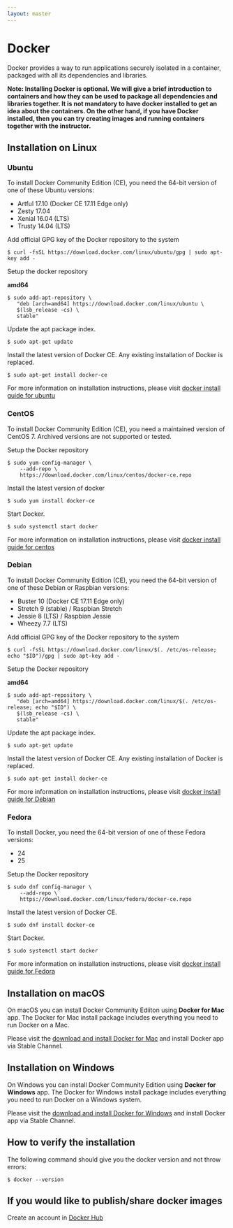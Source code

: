 ```yaml
---
layout: master
---
```


# Docker

Docker provides a way to run applications securely isolated in a container,
packaged with all its dependencies and libraries.

**Note: Installing Docker is optional. We will give a brief introduction to
containers and how they can be used to package all dependencies and libraries
together. It is not mandatory to have docker installed to get an idea about the
containers. On the other hand, if you have Docker installed, then you can try
creating images and running containers together with the instructor.**


## Installation on Linux

### Ubuntu

To install Docker Community Edition (CE), you need the 64-bit version of one of
these Ubuntu versions:

  * Artful 17.10 (Docker CE 17.11 Edge only)
  * Zesty 17.04
  * Xenial 16.04 (LTS)
  * Trusty 14.04 (LTS)

Add official GPG key of the Docker repository to the system
```shell
$ curl -fsSL https://download.docker.com/linux/ubuntu/gpg | sudo apt-key add -
```
Setup the docker repository

**amd64**
```shell
$ sudo add-apt-repository \
   "deb [arch=amd64] https://download.docker.com/linux/ubuntu \
   $(lsb_release -cs) \
   stable"
```

Update the apt package index.
```shell
$ sudo apt-get update
```

Install the latest version of Docker CE. Any existing installation of Docker is replaced.
```shell
$ sudo apt-get install docker-ce
```

For more information on installation instructions, please visit [docker install guide for ubuntu](https://docs.docker.com/engine/installation/linux/docker-ce/ubuntu/)


### CentOS

To install Docker Community Edition (CE), you need a maintained version of
CentOS 7. Archived versions are not supported or tested.

Setup the Docker repository

```shell
$ sudo yum-config-manager \
    --add-repo \
    https://download.docker.com/linux/centos/docker-ce.repo
```
Install the latest version of docker
```shell
$ sudo yum install docker-ce
```
Start Docker.
```shell
$ sudo systemctl start docker
```

For more information on installation instructions, please visit [docker install guide for centos](https://docs.docker.com/engine/installation/linux/docker-ce/centos/)


### Debian

To install Docker Community Edition (CE), you need the 64-bit version of one of
these Debian or Raspbian versions:

* Buster 10 (Docker CE 17.11 Edge only)
* Stretch 9 (stable) / Raspbian Stretch
* Jessie 8 (LTS) / Raspbian Jessie
* Wheezy 7.7 (LTS)

Add official GPG key of the Docker repository to the system
```shell
$ curl -fsSL https://download.docker.com/linux/$(. /etc/os-release; echo "$ID")/gpg | sudo apt-key add -
```

Setup the Docker repository

**amd64**
```shell
$ sudo add-apt-repository \
   "deb [arch=amd64] https://download.docker.com/linux/$(. /etc/os-release; echo "$ID") \
   $(lsb_release -cs) \
   stable"
```

Update the apt package index.
```shell
$ sudo apt-get update
```

Install the latest version of Docker CE. Any existing installation of Docker is replaced.
```shell
$ sudo apt-get install docker-ce
```

For more information on installation instructions, please visit [docker install
guide for
Debian](https://docs.docker.com/engine/installation/linux/docker-ce/debian/)


### Fedora

To install Docker, you need the 64-bit version of one of these Fedora versions:

* 24
* 25

Setup the Docker repository
```shell
$ sudo dnf config-manager \
    --add-repo \
    https://download.docker.com/linux/fedora/docker-ce.repo
```

Install the latest version of Docker CE.
```shell
$ sudo dnf install docker-ce
```

Start Docker.
```shell
$ sudo systemctl start docker
```
For more information on installation instructions, please visit [docker install
guide for
Fedora](https://docs.docker.com/engine/installation/linux/docker-ce/fedora/)


## Installation on macOS

On macOS you can install Docker Community Ediiton using **Docker for Mac**
app. The Docker for Mac install package includes everything you need to run
Docker on a Mac.

Please visit the [download and install Docker for
Mac](https://docs.docker.com/docker-for-mac/install/) and install Docker app
via Stable Channel.


## Installation on Windows

On Windows you can install Docker Community Edition using **Docker for
Windows** app. The Docker for Windows install package includes everything you
need to run Docker on a Windows system.

Please visit the [download and install Docker for
Windows](https://docs.docker.com/docker-for-windows/install/) and install
Docker app via Stable Channel.


## How to verify the installation

The following command should give you the docker version and not throw errors:

```shell
$ docker --version
```

## If you would like to publish/share docker images

Create an account in [Docker Hub](https://hub.docker.com/)
